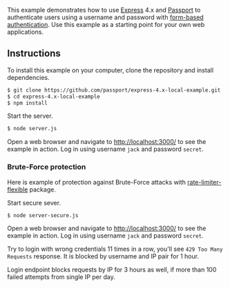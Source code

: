 This example demonstrates how to use [Express](http://expressjs.com/) 4.x and
[Passport](http://passportjs.org/) to authenticate users using a username and
password with [form-based authentication](https://en.wikipedia.org/wiki/HTTP%2BHTML_form-based_authentication).
Use this example as a starting point for your own web applications.

## Instructions

To install this example on your computer, clone the repository and install
dependencies.

```bash
$ git clone https://github.com/passport/express-4.x-local-example.git
$ cd express-4.x-local-example
$ npm install
```

Start the server.

```bash
$ node server.js
```

Open a web browser and navigate to [http://localhost:3000/](http://127.0.0.1:3000/)
to see the example in action.  Log in using username `jack` and password `secret`.

### Brute-Force protection

Here is example of protection against Brute-Force attacks with [rate-limiter-flexible]() package.

Start secure sever.

```bash
$ node server-secure.js
```

Open a web browser and navigate to [http://localhost:3000/](http://127.0.0.1:3000/)
to see the example in action. Log in using username `jack` and password `secret`.

Try to login with wrong credentials 11 times in a row, you'll see `429 Too Many Requests` response.
It is blocked by username and IP pair for 1 hour.

Login endpoint blocks requests by IP for 3 hours as well, if more than 100 failed attempts from single IP per day.

